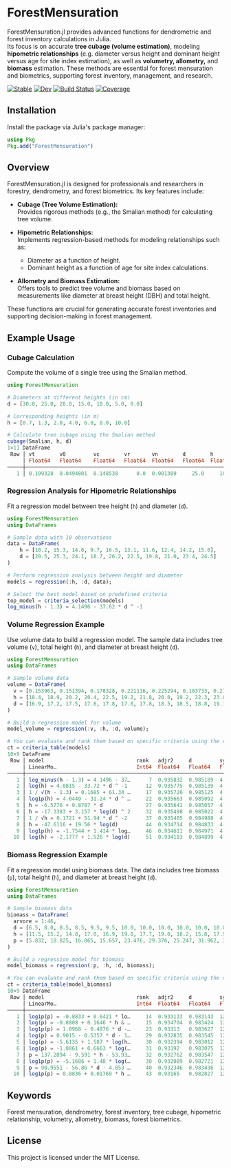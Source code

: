 # ForestMensuration

ForestMensuration.jl provides advanced functions for dendrometric and forest inventory calculations in Julia.  
Its focus is on accurate **tree cubage (volume estimation)**, modeling **hipometric relationships** (e.g. diameter versus height and dominant height versus age for site index estimation), as well as **volumetry, allometry,** and **biomass** estimation. These methods are essential for forest mensuration and biometrics, supporting forest inventory, management, and research.

[![Stable](https://img.shields.io/badge/docs-stable-blue.svg)](https://marcosdanieldasilva.github.io/ForestMensuration.jl/stable/forestmensuration/)
[![Dev](https://img.shields.io/badge/docs-dev-blue.svg)](https://marcosdanieldasilva.github.io/ForestMensuration.jl/dev/forestmensuration/)
[![Build Status](https://github.com/marcosdanieldasilva/ForestMensuration.jl/actions/workflows/CI.yml/badge.svg?branch=main)](https://github.com/marcosdanieldasilva/ForestMensuration.jl/actions/workflows/CI.yml?query=branch%3Amain)
[![Coverage](https://codecov.io/gh/marcosdanieldasilva/ForestMensuration.jl/branch/main/graph/badge.svg)](https://codecov.io/gh/marcosdanieldasilva/ForestMensuration.jl)

## Installation

Install the package via Julia's package manager:

```julia
using Pkg
Pkg.add("ForestMensuration")
```

## Overview

ForestMensuration.jl is designed for professionals and researchers in forestry, dendrometry, and forest biometrics. Its key features include:

- **Cubage (Tree Volume Estimation):**  
  Provides rigorous methods (e.g., the Smalian method) for calculating tree volume.

- **Hipometric Relationships:**  
  Implements regression-based methods for modeling relationships such as:

  - Diameter as a function of height.
  - Dominant height as a function of age for site index calculations.

- **Allometry and Biomass Estimation:**  
  Offers tools to predict tree volume and biomass based on measurements like diameter at breast height (DBH) and total height.

These functions are crucial for generating accurate forest inventories and supporting decision-making in forest management.

## Example Usage

### Cubage Calculation

Compute the volume of a single tree using the Smalian method.

```julia
using ForestMensuration

# Diameters at different heights (in cm)
d = [30.0, 25.0, 20.0, 15.0, 10.0, 5.0, 0.0]

# Corresponding heights (in m)
h = [0.7, 1.3, 2.0, 4.0, 6.0, 8.0, 10.0]

# Calculate tree cubage using the Smalian method
cubage(Smalian, h, d)
1×11 DataFrame
 Row │ vt        v0         vc        vr       vn        d        h        hc       aff       nff       qf
     │ Float64   Float64    Float64   Float64  Float64   Float64  Float64  Float64  Float64   Float64   Float64
─────┼──────────────────────────────────────────────────────────────────────────────────────────────────────────
   1 │ 0.199328  0.0494801  0.148538      0.0  0.001309     25.0     10.0      8.0  0.406067  0.335592      0.5
```

### Regression Analysis for Hipometric Relationships

Fit a regression model between tree height (`h`) and diameter (`d`).

```julia
using ForestMensuration
using DataFrames

# Sample data with 10 observations
data = DataFrame(
    h = [10.2, 15.3, 14.8, 9.7, 16.5, 13.1, 11.6, 12.4, 14.2, 15.0],
    d = [20.5, 25.3, 24.1, 18.7, 26.2, 22.5, 19.8, 21.0, 23.4, 24.5]
)

# Perform regression analysis between height and diameter
models = regression(:h, :d, data);

# Select the best model based on predefined criteria
top_model = criteria_selection(models)
log_minus(h - 1.3) = 4.1496 - 37.62 * d ^ -1
```

### Volume Regression Example

Use volume data to build a regression model. The sample data includes tree volume (`v`), total height (`h`), and diameter at breast height (`d`).

```julia
using ForestMensuration
using DataFrames

# Sample volume data
volume = DataFrame(
  v = [0.153963, 0.151394, 0.178328, 0.221116, 0.225294, 0.183733, 0.210808, 0.200058, 0.183102, 0.231159, 0.272580, 0.224460, 0.322517, 0.246280, 0.264114, 0.308264, 0.326833, 0.316227, 0.331639, 0.354205, 0.421524, 0.331393, 0.421420, 0.462966, 0.427326, 0.482238, 0.345795, 0.476053, 0.556150, 0.441768, 0.543030, 0.449364, 0.450939, 0.520234, 0.422021, 0.410333, 0.598158, 0.763291, 0.610406, 0.596743, 0.667189, 0.653583, 0.626541, 0.638496, 0.683411, 0.740718, 0.710917, 0.737058, 0.714613, 0.749651, 0.786985, 0.781447, 0.727167, 0.960877, 0.768727, 0.690346, 0.971356, 0.989444, 0.809371, 0.945937, 0.892852, 1.074173, 1.176289, 1.003187, 1.010025, 1.054886, 1.030369, 1.176427, 1.021023, 1.098403, 1.050754, 1.070469, 1.118549, 1.559863, 1.083926, 1.322375, 1.271627, 1.057683, 1.262937, 1.496877, 1.398170, 1.317415, 1.653541, 1.313996, 1.611356, 1.399721, 1.300030, 1.480614, 1.583871, 1.454267, 1.616712],
  h = [18.4, 18.9, 20.2, 20.4, 22.5, 19.2, 21.8, 20.0, 19.2, 22.3, 23.0, 19.0, 23.4, 19.1, 20.2, 21.9, 22.2, 21.8, 23.4, 23.2, 22.4, 21.5, 23.5, 23.5, 24.4, 22.9, 21.2, 22.7, 22.6, 22.4, 23.6, 20.7, 22.5, 23.7, 21.0, 22.0, 24.0, 25.6, 23.0, 24.0, 23.3, 23.2, 23.1, 23.0, 23.4, 26.0, 24.1, 23.8, 24.6, 24.2, 24.5, 25.3, 22.1, 25.2, 25.0, 22.6, 24.2, 26.0, 23.5, 25.3, 24.8, 25.1, 25.0, 23.8, 23.0, 24.4, 25.0, 25.1, 24.9, 24.8, 24.2, 23.7, 25.2, 29.2, 23.7, 25.1, 24.9, 24.2, 25.1, 26.7, 25.5, 25.5, 26.2, 23.9, 25.0, 26.5, 26.9, 25.2, 26.0, 26.5, 25.2],
  d = [16.9, 17.2, 17.5, 17.8, 17.8, 17.8, 17.8, 18.5, 18.5, 18.8, 19.1, 19.7, 19.7, 19.7, 20.1, 20.1, 21.0, 21.0, 21.3, 22.0, 22.0, 22.3, 22.6, 22.6, 23.6, 23.6, 23.6, 23.6, 24.2, 24.5, 24.5, 24.5, 25.1, 25.5, 25.5, 26.1, 26.4, 27.1, 27.1, 27.4, 27.4, 27.7, 28.0, 28.0, 28.3, 28.6, 29.3, 29.6, 29.9, 30.2, 30.2, 31.2, 31.2, 31.5, 31.5, 31.5, 32.1, 32.1, 32.5, 33.1, 33.4, 33.7, 33.7, 34.1, 34.4, 35.0, 35.0, 35.0, 35.0, 35.7, 36.3, 36.3, 36.6, 37.2, 37.2, 37.9, 37.9, 38.2, 38.2, 38.8, 38.8, 39.5, 39.8, 39.8, 40.1, 40.1, 40.1, 41.1, 41.4, 41.7, 41.7],
)

# Build a regression model for volume
model_volume = regression(:v, :h, :d, volume);

# You can evaluate and rank them based on specific criteria using the criteria_table function.
ct = criteria_table(models)
10×9 DataFrame
 Row │ model                              rank   adjr2     d         syx      aic      bic      normality  significance
     │ LinearMo…                          Int64  Float64   Float64   Float64  Float64  Float64  Float64    Float64
─────┼──────────────────────────────────────────────────────────────────────────────────────────────────────────────────
   1 │ log_minus(h - 1.3) = 4.1496 - 37…      7  0.935832  0.985189  4.33559  21.3377  21.9429        1.0           1.0
   2 │ log(h) = 4.0815 - 33.72 * d ^ -1      12  0.935775  0.985139  4.3375   21.3465  21.9517        1.0           1.0
   3 │ 1 / √(h - 1.3) = 0.1685 + 61.34 …     17  0.935726  0.985125  4.33915  21.3541  21.9593        1.0           1.0
   4 │ log1p(h) = 4.0449 - 31.24 * d ^ …     22  0.935663  0.985092  4.34128  21.3639  21.9691        1.0           1.0
   5 │ h = -6.5776 + 0.8787 * d              27  0.935641  0.985057  4.34202  21.3674  21.9725        1.0           1.0
   6 │ h = -17.3383 + 3.157 * log(d) ^ 2     32  0.935498  0.985022  4.34685  21.3896  21.9948        1.0           1.0
   7 │ 1 / √h = 0.1721 + 51.94 * d ^ -2      37  0.935405  0.984988  4.34999  21.404   22.0092        1.0           1.0
   8 │ h = -47.6116 + 19.56 * log(d)         44  0.934714  0.984833  4.37318  21.5104  22.1155        1.0           1.0
   9 │ log1p(h) = -1.7544 + 1.414 * log…     46  0.934611  0.984971  4.37663  21.5261  22.1313        1.0           1.0
  10 │ log(h) = -2.1777 + 1.526 * log(d)     51  0.934183  0.984899  4.39093  21.5914  22.1966        1.0           1.0
```

### Biomass Regression Example

Fit a regression model using biomass data. The data includes tree biomass (`p`), total height (`h`), and diameter at breast height (`d`).

```julia
using ForestMensuration
using DataFrames

# Sample biomass data
biomass = DataFrame(
  arvore = 1:46,
  d = [6.5, 8.0, 8.5, 8.5, 9.5, 9.5, 10.0, 10.0, 10.0, 10.0, 10.0, 10.0, 10.2, 10.5, 10.5, 10.5, 11.0, 11.0, 11.0, 11.0, 12.0, 12.0, 12.0, 12.0, 12.0, 12.5, 12.5, 13.0, 13.0, 13.0, 13.0, 13.0, 13.5, 13.5, 14.0, 14.0, 14.0, 14.5, 14.5, 14.5, 14.5, 14.5, 15.0, 15.0, 15.5, 16.0],
  h = [11.5, 15.2, 14.8, 17.0, 16.9, 19.8, 17.7, 19.0, 18.2, 15.8, 17.5, 17.8, 16.7, 18.0, 17.9, 16.0, 18.8, 17.1, 19.3, 19.5, 18.8, 20.0, 19.1, 16.8, 17.9, 19.7, 19.0, 19.9, 20.5, 20.1, 16.1, 19.3, 20.2, 19.2, 21.1, 21.2, 21.8, 18.9, 20.6, 20.6, 21.8, 22.2, 19.4, 20.5, 21.1, 21.3],
  p = [5.832, 18.825, 16.065, 15.657, 23.476, 29.376, 25.247, 31.962, 31.954, 27.356, 25.163, 29.865, 23.391, 32.887, 38.719, 31.059, 31.689, 26.379, 36.608, 44.182, 37.616, 40.209, 45.496, 39.182, 40.036, 58.883, 56.035, 64.647, 65.173, 59.035, 33.082, 50.726, 53.361, 56.979, 77.001, 84.832, 77.141, 65.280, 65.389, 65.240, 76.359, 69.406, 71.757, 81.424, 100.448, 89.240]
)

# Build a regression model for biomass
model_biomass = regression(:p, :h, :d, biomass);

# You can evaluate and rank them based on specific criteria using the criteria_table function.
ct = criteria_table(model_biomass)
10×9 DataFrame
 Row │ model                              rank   adjr2     d         syx      aic      bic      normality  significance
     │ LinearMo…                          Int64  Float64   Float64   Float64  Float64  Float64  Float64    Float64
─────┼──────────────────────────────────────────────────────────────────────────────────────────────────────────────────
   1 │ log1p(p) = -0.8833 + 0.6421 * lo…     14  0.933133  0.983143  12.3616  296.749  300.406        1.0           1.0
   2 │ log(p) = -0.8808 + 0.1646 * h & …     15  0.934704  0.983424  12.2155  297.655  303.141        1.0           1.0
   3 │ log1p(p) = 1.0968 - 0.4876 * d -…     23  0.93313   0.983627  12.3619  300.751  308.066        1.0           1.0
   4 │ log(p) = 0.9015 - 0.5357 * d - 1…     29  0.932835  0.983545  12.3892  300.954  308.268        1.0           1.0
   5 │ log(p) = -5.6135 + 1.587 * log(h…     30  0.932394  0.983012  12.4297  299.254  304.74         1.0           1.0
   6 │ log(p) = -1.0861 + 0.6663 * log(…     31  0.93192   0.983075  12.4732  297.576  301.233        1.0           1.0
   7 │ p = 137.2894 - 9.591 * h - 53.93…     32  0.932762  0.983547  12.3959  301.004  308.318        1.0           1.0
   8 │ log1p(p) = -5.1686 + 1.48 * log(…     38  0.932089  0.982721  12.4578  299.462  304.948        1.0           1.0
   9 │ p = 90.9551 - 56.86 * d - 4.853 …     40  0.932346  0.983436  12.4342  301.288  308.602        1.0           1.0
  10 │ log1p(p) = 0.8836 + 0.01769 * h …     43  0.93165   0.982827  12.498   299.758  305.244        1.0           1.0
```

## Keywords

Forest mensuration, dendrometry, forest inventory, tree cubage, hipometric relationship, volumetry, allometry, biomass, forest biometrics.

## License

This project is licensed under the MIT License.
